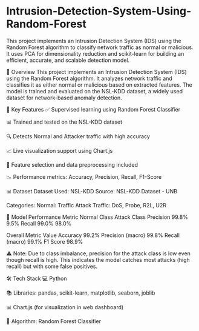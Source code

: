 # Intrusion-Detection-System-Using-Random-Forest
This project implements an Intrusion Detection System (IDS) using the Random Forest algorithm to classify network traffic as normal or malicious. It uses PCA for dimensionality reduction and scikit-learn for building an efficient, accurate, and scalable detection model.

📘 Overview
This project implements an Intrusion Detection System (IDS) using the Random Forest algorithm. It analyzes network traffic and classifies it as either normal or malicious based on extracted features. The model is trained and evaluated on the NSL-KDD dataset, a widely used dataset for network-based anomaly detection.


🧠 Key Features
✅ Supervised learning using Random Forest Classifier

📊 Trained and tested on the NSL-KDD dataset

🔍 Detects Normal and Attacker traffic with high accuracy

📈 Live visualization support using Chart.js

🧼 Feature selection and data preprocessing included

📉 Performance metrics: Accuracy, Precision, Recall, F1-Score



📊 Dataset
Dataset Used: NSL-KDD
Source: NSL-KDD Dataset - UNB

Categories:
Normal: Traffic
Attack Traffic: DoS, Probe, R2L, U2R


🎯 Model Performance
Metric	Normal Class	Attack Class
Precision	99.8%	9.5%
Recall	99.0%	98.0%

Overall Metric	Value
Accuracy	99.2%
Precision (macro)	99.8%
Recall (macro)	99.1%
F1 Score	98.9%


⚠️ Note: Due to class imbalance, precision for the attack class is low even though recall is high. This indicates the model catches most attacks (high recall) but with some false positives.

🛠️ Tech Stack
💻 Python

📚 Libraries: pandas, scikit-learn, matplotlib, seaborn, joblib

📊 Chart.js (for visualization in web dashboard)

🧠 Algorithm: Random Forest Classifier
